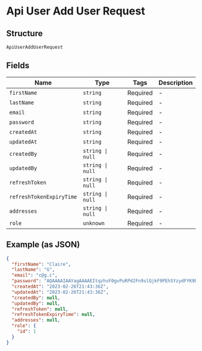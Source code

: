 
# Api User Add User Request

## Structure

`ApiUserAddUserRequest`

## Fields

| Name | Type | Tags | Description |
|  --- | --- | --- | --- |
| `firstName` | `string` | Required | - |
| `lastName` | `string` | Required | - |
| `email` | `string` | Required | - |
| `password` | `string` | Required | - |
| `createdAt` | `string` | Required | - |
| `updatedAt` | `string` | Required | - |
| `createdBy` | `string \| null` | Required | - |
| `updatedBy` | `string \| null` | Required | - |
| `refreshToken` | `string \| null` | Required | - |
| `refreshTokenExpiryTime` | `string \| null` | Required | - |
| `addresses` | `string \| null` | Required | - |
| `role` | `unknown` | Required | - |

## Example (as JSON)

```json
{
  "firstName": "Claire",
  "lastName": "G",
  "email": "c@g.c",
  "password": "AQAAAAIAAYagAAAAEItqzhsF0gvPuRPd2Fn9slQjkF9PEhSYzydFYK9Pecm37H++Jz4Tcle588EtlD84Dw==",
  "createdAt": "2023-02-26T21:43:36Z",
  "updatedAt": "2023-02-26T21:43:36Z",
  "createdBy": null,
  "updatedBy": null,
  "refreshToken": null,
  "refreshTokenExpiryTime": null,
  "addresses": null,
  "role": {
    "id": 1
  }
}
```

